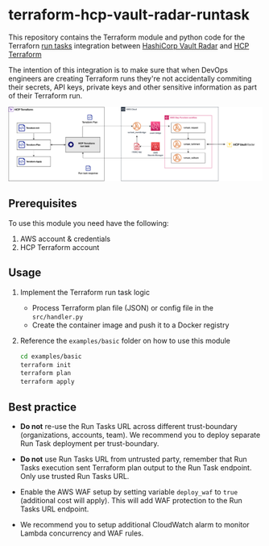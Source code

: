 # terraform-hcp-vault-radar-runtask

This repository contains the Terraform module and python code for the Terraforn [run tasks](https://developer.hashicorp.com/terraform/cloud-docs/integrations/run-tasks) integration between [HashiCorp Vault Radar](https://developer.hashicorp.com/hcp/docs/vault-radar) and [HCP Terraform](https://app.terraform.io/public/signup/account)

The intention of this integration is to make sure that when DevOps engineers are creating Terraform runs they're not accidentally commiting their secrets, API keys, private keys and other sensitive information as part of their Terraform run.

![Diagram](./images/arch.png)

## Prerequisites

To use this module you need have the following:

1. AWS account & credentials
1. HCP Terraform account

## Usage

1. Implement the Terraform run task logic

     * Process Terraform plan file (JSON) or config file in the `src/handler.py`
     * Create the container image and push it to a Docker registry

1. Reference the `examples/basic` folder on how to use this module

    ```sh
    cd examples/basic
    terraform init
    terraform plan
    terraform apply
    ```

## Best practice

* **Do not** re-use the Run Tasks URL across different trust-boundary (organizations, accounts, team). We recommend you to deploy separate Run Task deployment per trust-boundary.

* **Do not** use Run Tasks URL from untrusted party, remember that Run Tasks execution sent Terraform plan output to the Run Task endpoint. Only use trusted Run Tasks URL.

* Enable the AWS WAF setup by setting variable `deploy_waf` to `true` (additional cost will apply). This will add WAF protection to the Run Tasks URL endpoint.

* We recommend you to setup additional CloudWatch alarm to monitor Lambda concurrency and WAF rules.
